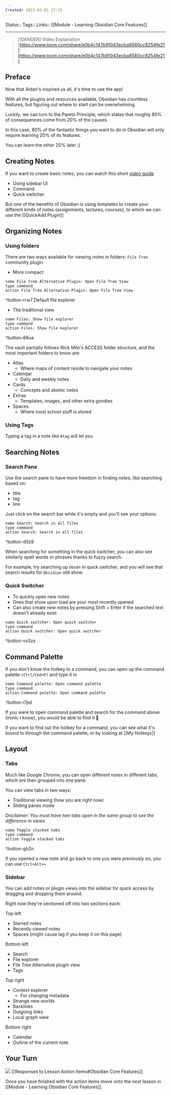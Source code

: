 ```yaml
---
Created: 2023-02-01 17:15
---
```


Status:: 
Tags:: 
Links:: [[Module - Learning Obsidian Core Features]]

---
> [!DANGER] Video Explanation
> [https://www.loom.com/share/e0b4c147b91043ecba8580cc8254fe21](https://www.loom.com/share/e0b4c147b91043ecba8580cc8254fe21)
> 
## Preface
Now that Aidan's inspired us all, it's time to use the app!

With all the plugins and resources available, Obsidian has countless features, but figuring out where to start can be overwhelming.

Luckily, we can turn to the Pareto Principle, which states that roughly 80% of consequences come from 20% of the causes.

In this case, 80% of the fantastic things you want to do in Obsidian will only require learning 20% of its features.

You can learn the other 20% later ;)

## Creating Notes

If you want to create basic notes, you can watch this short [video guide](https://youtu.be/jAPn6yqrDxQ?t=142)

-   Using sidebar UI
-   Command
-   Quick switcher

But one of the benefits of Obsidian is using templates to create your different kinds of notes (assignments, lectures, courses), to which we can use the [[QuickAdd Plugin]]

## Organizing Notes

### Using folders
There are two ways available for viewing notes in folders:
`File Tree` community plugin
- More compact
```button
name File Tree Alternative Plugin: Open File Tree View
type command
action File Tree Alternative Plugin: Open File Tree View
```
^button-rrw7
Default file explorer
- The traditional view
```button
name Files: Show file explorer
type command
action Files: Show file explorer
```
^button-88ua

The vault partially follows Nick Milo's ACCESS folder structure, and the most important folders to know are:
- Atlas
	- Where maps of content reside to navigate your notes
- Calendar
	- Daily and weekly notes
- Cards
	- Concepts and atomic notes
- Extras
	- Templates, images, and other extra goodies
- Spaces
	- Where most school stuff is stored
### Using Tags
Typing a tag in a note like `#tag` will let you 
## Searching Notes
### Search Pane
Use the search pane to have more freedom in finding notes, like searching based on:
- title
- tag
- line

Just click on the search bar while it's empty and you'll see your options:
```button
name Search: Search in all files
type command
action Search: Search in all files
```
^button-d0z9

When searching for something in the quick switcher, you can also see similarly spelt words or phrases thanks to fuzzy search.

For example, try searching up `Obsdn` in quick switcher, and you will see that search results for `Obsidian` still show.
### Quick Switcher
- To quickly open new notes
- Ones that show upon load are your most recently opened
- Can also create new notes by pressing Shift + Enter if the searched text doesn't already exist
```button
name Quick switcher: Open quick switcher
type command
action Quick switcher: Open quick switcher
```
^button-vx3zs
## Command Palette
If you don't know the hotkey to a command, you can open up the command palette `(Ctrl/Cmd+P)` and type it in
```button
name Command palette: Open command palette
type command
action Command palette: Open command palette
```
^button-i7pd

If you were to open command palette and search for the command above (ironic I know), you would be able to find it 🤪

If you want to find out the hotkey for a command, you can see what it's bound to through the command palette, or by looking at [[My Hotkeys]]
## Layout
### Tabs
Much like Google Chrome, you can open different notes in different tabs, which are then grouped into one pane.

You can view tabs in two ways:
- Traditional viewing (how you are right now)
- Sliding panes mode

*Disclaimer: You must have two tabs open in the same group to see the difference in views*
```button
name Toggle stacked tabs
type command
action Toggle stacked tabs
```
^button-gb2n

If you opened a new note and go back to one you were previously on, you can use `Ctrl+Alt+⬅`
### Sidebar
You can add notes or plugin views into the sidebar for quick access by dragging and dropping them around.

Right now they're sectioned off into two sections each:

Top left
- Starred notes
- Recently viewed notes
- Spaces (might cause lag if you keep it on this page)

Bottom left
- Search
- File explorer
- File Tree Alternative plugin view
- Tags

Top right
- Context explorer
	- For changing metadata
- Strange new worlds
- Backlinks
- Outgoing links
- Local graph view

Bottom right
- Calendar
- Outline of the current note

## Your Turn
![](https://embed.filekitcdn.com/e/ipyk1kAZUAWQreQYS6UoFE/9sJ5rRzrt5h7ykMavk6Nub)
[[Responses to Lesson Action Items#Obsidian Core Features]]

Once you have finished with the action items move onto the next lesson in [[Module - Learning Obsidian Core Features]].

